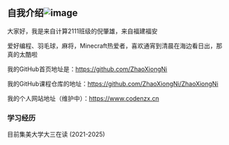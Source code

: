 ## 自我介绍![image](https://img2023.cnblogs.com/blog/3274186/202309/3274186-20230907222003486-257617751.png)


大家好，我是来自计算2111班级的倪肇雄，来自福建福安

爱好编程、羽毛球，麻将，Minecraft热爱者，喜欢通宵到清晨在海边看日出，那真的太酷啦

我的GitHub首页地址是：https://github.com/ZhaoXiongNi

我的GitHub课程仓库的地址：https://github.com/ZhaoXiongNi/ZhaoXiongNi

我的个人网站地址（维护中）：https://www.codenzx.cn



### 学习经历

目前集美大学大三在读 (2021-2025)


